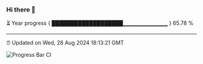 ### Hi there 👋

⏳ Year progress { ███████████████████▁▁▁▁▁▁▁▁▁▁▁ } 65.78 %

---

⏰ Updated on Wed, 28 Aug 2024 18:13:21 GMT

![Progress Bar CI](https://github.com/code-lakshay/GitHub-Actions-Demo/workflows/Progress%20Bar%20CI/badge.svg)
